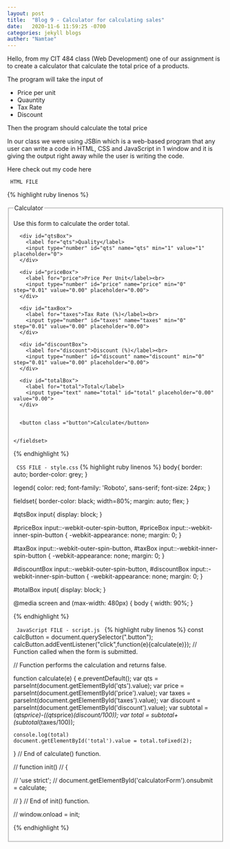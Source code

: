 ```yaml
---
layout: post
title:  "Blog 9 - Calculator for calculating sales"
date:   2020-11-6 11:59:25 -0700
categories: jekyll blogs
auther: "Namtae"
---
```



<p>Hello, from my CIT 484 class (Web Development) one of our assignment is to create a calculator that calculate the total price of a products.</p>

<p>The program will take the input of </p>
<ul>
    <li>Price per unit</li>
    <li>Quauntity</li>
    <li>Tax Rate</li>
    <li>Discount</li>
</ul>
<p>Then the program should calculate the total price</p>

<p>In our class we were using JSBin which is a web-based program that any user can write a code in HTML, CSS and JavaScript in 1 window and it is giving the output right away while the user is writing the code.</p>
<p>Here check out my code here</p>

<code> HTML FILE </code>

{% highlight ruby linenos %}
<!DOCTYPE html>
<html>
<head>
  <meta charset="utf-8">
  <meta name="viewport" content="width=device-width">
  <title>CMP 484</title>
  <link rel="stylesheet" href="style.css">
</head>
<body>
  <script src="script.js" async></script>
  <form id="calculatorForm" method="get" action="">
    <fieldset>
      <legend>Calculator</legend>
      <p>Use this form to calculate the order total. </p>
      
      <div id="qtsBox">
        <label for="qts">Quality</label>
        <input type="number" id="qts" name="qts" min="1" value="1" placeholder="0">
      </div>
      
      <div id="priceBox">
        <label for="price">Price Per Unit</label><br>
        <input type="number" id="price" name="price" min="0" step="0.01" value="0.00" placeholder="0.00">
      </div>
      
      <div id="taxBox">
        <label for="taxes">Tax Rate (%)</label><br>
        <input type="number" id="taxes" name="taxes" min="0" step="0.01" value="0.00" placeholder="0.00">
      </div>
      
      <div id="discountBox">
        <label for="discount">Discount (%)</label><br>
        <input type="number" id="discount" name="discount" min="0" step="0.01" value="0.00" placeholder="0.00">
      </div>
      
      <div id="totalBox"> 
        <label for="total">Total</label>
        <input type="text" name="total" id="total" placeholder="0.00" value="0.00">
      </div>
      
      
      <button class ="button">Calculate</button>
      
      
    </fieldset>
   </form>
</body>
</html>
{% endhighlight %}

<code> CSS FILE - style.css</code>
{% highlight ruby linenos %}
body{
    border: auto;
    border-color: grey;
  }
  
  legend{
    color: red;
    font-family: 'Roboto', sans-serif;
    font-size: 24px;
  }
  
  fieldset{ 
    border-color: black;
    width=80%;
    margin: auto;
    flex;
  }
  
  #qtsBox input{
    display: block;
  }
  
  #priceBox input::-webkit-outer-spin-button,
  #priceBox input::-webkit-inner-spin-button {
    -webkit-appearance: none;
    margin: 0;
  }
    
  
  #taxBox input::-webkit-outer-spin-button,
  #taxBox input::-webkit-inner-spin-button {
    -webkit-appearance: none;
    margin: 0;
  }
  
  #discountBox input::-webkit-outer-spin-button,
  #discountBox input::-webkit-inner-spin-button {
    -webkit-appearance: none;
    margin: 0;
  }
  
  #totalBox input{
    display: block;
  }
  
  @media screen and (max-width: 480px) {
      body {
        width: 90%;
      }
    
{% endhighlight %}

<code> JavaScript FILE - script.js </code>
{% highlight ruby linenos %}
const calcButton = document.querySelector(".button"); 
calcButton.addEventListener("click",function(e){calculate(e)});
// Function called when the form is submitted.

// Function performs the calculation and returns false.

function calculate(e) {
    e.preventDefault();
    var qts = parseInt(document.getElementById('qts').value);
    var price = parseInt(document.getElementById('price').value);
    var taxes = parseInt(document.getElementById('taxes').value);
    var discount = parseInt(document.getElementById('discount').value);
    var subtotal = (qts*price)-((qts*price)*(discount/100));
    var total = subtotal+(subtotal*(taxes/100));
     
    
    console.log(total)
    document.getElementById('total').value = total.toFixed(2);

} // End of calculate() function.

 

// function init() 
// {

//    'use strict';
//    document.getElementById('calculatorForm').onsubmit = calculate;

// } // End of init() function.

// window.onload = init;

{% endhighlight %}